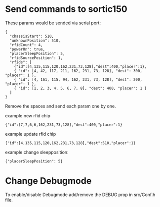# Send commands to sortic150

These params would be sended via serial port:
```
{
  "chassisStart": 510,
  "unknownPosition": 510,
  "rfidCount": 4,
  "powerOn": true,
  "placerSleepPosition": 5,
  "rfidSourcePosition": 1,
  "rfids": [
    {"id":[4,135,115,120,162,231,73,128],"dest":400,"placer":1},
    { "id": [4, 42, 117, 211, 162, 231, 73, 128], "dest": 300, "placer": 1 },
    { "id": [4, 161, 115, 94, 162, 231, 73, 128], "dest": 200, "placer": 1 },
    { "id": [1, 2, 3, 4, 5, 6, 7, 8], "dest": 400, "placer": 1 } 
  ]
}
```

Remove the spaces and send each param one by one.

example new rfid chip
```
{"id":[7,7,6,6,162,231,73,128],"dest":400,"placer":1}
```

example update rfid chip
```
{"id":[4,135,115,120,162,231,73,128],"dest":510,"placer":1}
```

example change sleepposition:
```
{"placerSleepPosition": 5}
```

# Change Debugmode
To enable/disable Debugmode add/remove the DEBUG prop in src/Conf.h file.